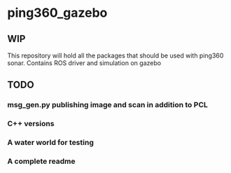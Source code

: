 # ping360_gazebo

## WIP
This repository will hold all the packages that should be used with ping360 sonar. Contains ROS driver and simulation on gazebo

## TODO
### msg_gen.py publishing image and scan in addition to PCL
### C++ versions
### A water world for testing
### A complete readme


